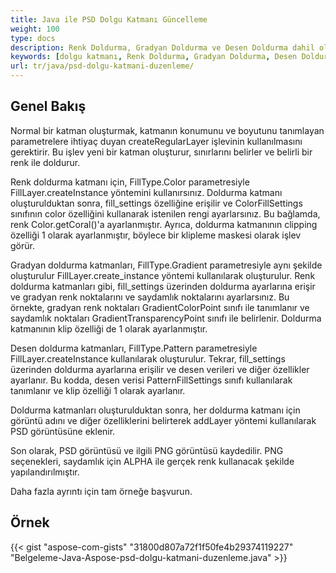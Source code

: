```yaml
---
title: Java ile PSD Dolgu Katmanı Güncelleme
weight: 100
type: docs
description: Renk Doldurma, Gradyan Doldurma ve Desen Doldurma dahil olmak üzere tüm ayar katmanı tiplerinin kullanım örnekleri
keywords: [dolgu katmanı, Renk Doldurma, Gradyan Doldurma, Desen Doldurma, psd api, java, kod örneği]
url: tr/java/psd-dolgu-katmani-duzenleme/
---
```


## **Genel Bakış**

Normal bir katman oluşturmak, katmanın konumunu ve boyutunu tanımlayan parametrelere ihtiyaç duyan createRegularLayer işlevinin kullanılmasını gerektirir. Bu işlev yeni bir katman oluşturur, sınırlarını belirler ve belirli bir renk ile doldurur.

Renk doldurma katmanı için, FillType.Color parametresiyle FillLayer.createInstance yöntemini kullanırsınız. Doldurma katmanı oluşturulduktan sonra, fill_settings özelliğine erişilir ve ColorFillSettings sınıfının color özelliğini kullanarak istenilen rengi ayarlarsınız. Bu bağlamda, renk Color.getCoral()'a ayarlanmıştır. Ayrıca, doldurma katmanının clipping özelliği 1 olarak ayarlanmıştır, böylece bir klipleme maskesi olarak işlev görür.

Gradyan doldurma katmanları, FillType.Gradient parametresiyle aynı şekilde oluşturulur FillLayer.create_instance yöntemi kullanılarak oluşturulur. Renk doldurma katmanları gibi, fill_settings üzerinden doldurma ayarlarına erişir ve gradyan renk noktalarını ve saydamlık noktalarını ayarlarsınız. Bu örnekte, gradyan renk noktaları GradientColorPoint sınıfı ile tanımlanır ve saydamlık noktaları GradientTransparencyPoint sınıfı ile belirlenir. Doldurma katmanının klip özelliği de 1 olarak ayarlanmıştır.

Desen doldurma katmanları, FillType.Pattern parametresiyle FillLayer.createInstance kullanılarak oluşturulur. Tekrar, fill_settings üzerinden doldurma ayarlarına erişilir ve desen verileri ve diğer özellikler ayarlanır. Bu kodda, desen verisi PatternFillSettings sınıfı kullanılarak tanımlanır ve klip özelliği 1 olarak ayarlanır.

Doldurma katmanları oluşturulduktan sonra, her doldurma katmanı için görüntü adını ve diğer özelliklerini belirterek addLayer yöntemi kullanılarak PSD görüntüsüne eklenir.

Son olarak, PSD görüntüsü ve ilgili PNG görüntüsü kaydedilir. PNG seçenekleri, saydamlık için ALPHA ile gerçek renk kullanacak şekilde yapılandırılmıştır.

Daha fazla ayrıntı için tam örneğe başvurun.

## **Örnek**
{{< gist "aspose-com-gists" "31800d807a72f1f50fe4b29374119227" "Belgeleme-Java-Aspose-psd-dolgu-katmani-duzenleme.java" >}}
